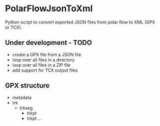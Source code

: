 # PolarFlowJsonToXml
Python script to convert exported JSON files from polar flow to XML (GPX or TCX).

## Under development - TODO
- create a GPX file from a JSON file
- loop over all files in a directory
- loop over all files in a ZIP file
- add support for TCX output files

## GPX structure
- metadata
- trk
  - trkseg
    - trkpt
    - trkpt
    ...
    
    
